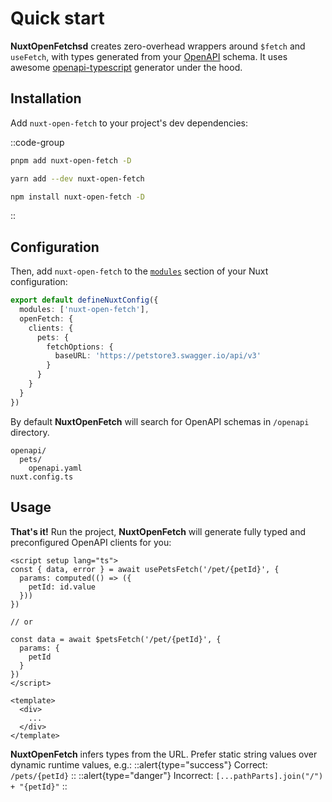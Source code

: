 # Quick start

**NuxtOpenFetchsd** creates zero-overhead wrappers around `$fetch` and `useFetch`, with types generated from your [OpenAPI](https://www.openapis.org/) schema. 
It uses awesome [openapi-typescript](https://github.com/drwpow/openapi-typescript) generator under the hood.

## Installation

Add `nuxt-open-fetch` to your project's dev dependencies:

::code-group

```bash [pnpm]
pnpm add nuxt-open-fetch -D
```

```bash [yarn]
yarn add --dev nuxt-open-fetch
```

```bash [npm]
npm install nuxt-open-fetch -D
```

::

## Configuration

Then, add `nuxt-open-fetch` to the [`modules`](https://nuxt.com/docs/api/configuration/nuxt-config#modules) section of your Nuxt configuration:

```ts [nuxt.config.ts]
export default defineNuxtConfig({
  modules: ['nuxt-open-fetch'],
  openFetch: {
    clients: {
      pets: {
        fetchOptions: {
          baseURL: 'https://petstore3.swagger.io/api/v3'
        }
      }
    }
  }
})
```
By default **NuxtOpenFetch** will search for OpenAPI schemas in `/openapi` directory.

```
openapi/
  pets/
    openapi.yaml
nuxt.config.ts
```

## Usage

**That's it!** Run the project, **NuxtOpenFetch** will generate fully typed and preconfigured OpenAPI clients for you:

```vue
<script setup lang="ts">
const { data, error } = await usePetsFetch('/pet/{petId}', {
  params: computed(() => ({
    petId: id.value
  }))
})

// or

const data = await $petsFetch('/pet/{petId}', {
  params: {
    petId
  }
})
</script>

<template>
  <div>
    ...
  </div>
</template>
```

**NuxtOpenFetch** infers types from the URL. Prefer static string values over dynamic runtime values, e.g.:
::alert{type="success"}
Correct: `/pets/{petId}`
::
::alert{type="danger"}
Incorrect: `[...pathParts].join("/") + "{petId}"`
::

